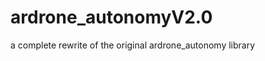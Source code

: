 ardrone_autonomyV2.0
====================

a complete rewrite of the original ardrone_autonomy library
